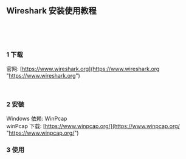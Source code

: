 ## Wireshark 安装使用教程  

​    

​    

### 1 下载  

官网: [https://www.wireshark.org](https://www.wireshark.org "https://www.wireshark.org")  

​    

### 2 安装  

Windows 依赖: WinPcap  
winPcap 下载: [https://www.winpcap.org/](https://www.winpcap.org/ "https://www.winpcap.org/")      

### 3 使用  



